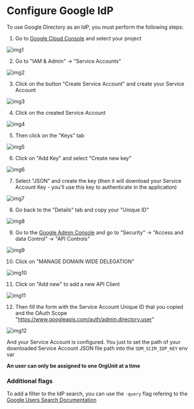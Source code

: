 # Configure Google IdP

To use Google Directory as an IdP, you must perform the following steps:

1. Go to [Google Cloud Console](http://console.cloud.google.com) and select your project

![img1](https://user-images.githubusercontent.com/49597325/163180915-38358261-1063-4b76-b8f3-eb63ed83f44d.png)

2. Go to "IAM & Admin" -> "Service Accounts"

![img2](https://user-images.githubusercontent.com/49597325/163180947-addbec27-c6b9-4575-87a6-084090f89d08.png)

3. Click on the button "Create Service Account" and create your Service Account

![img3](https://user-images.githubusercontent.com/49597325/163180978-73f41679-e0cb-4947-998b-7aed9b60c27c.png)

4. Click on the created Service Account

![img4](https://user-images.githubusercontent.com/49597325/163180998-6f697700-1023-4365-ae6f-ae73bd57d4d6.png)

5. Then click on the "Keys" tab

![img5](https://user-images.githubusercontent.com/49597325/163181027-2c491377-8496-4177-85bf-fe6959ceab9c.png)

6. Click on "Add Key" and select "Create new key"

![img6](https://user-images.githubusercontent.com/49597325/163181039-2ccdb98e-95c5-49a4-ab6d-ae318e945367.png)

7. Select "JSON" and create the key (then it will download your Service Account Key - you'll use this key to authenticate in the application)

![img7](https://user-images.githubusercontent.com/49597325/163181052-ba2c55ac-003a-407c-ace6-8db21435ab5b.png)

8. Go back to the "Details" tab and copy your "Unique ID"

![img8](https://user-images.githubusercontent.com/49597325/163181064-f01be75d-7a3f-48f0-85c5-df736e46254a.png)

9. Go to the [Google Admin Console](https://admin.google.com) and go to "Security" -> "Access and data Control" -> "API Controls"

![img9](https://user-images.githubusercontent.com/49597325/163181081-05b1833f-13af-4f67-8bca-6b6df6dafcdc.png)

10. Click on "MANAGE DOMAIN WIDE DELEGATION"

![img10](https://user-images.githubusercontent.com/49597325/163181095-93e1a944-cddc-4600-a30e-46453af9cdab.png)

11. Click on "Add new" to add a new API Client

![img11](https://user-images.githubusercontent.com/49597325/163181113-26017685-1017-40bf-b968-42e612f42c0a.png)

12. Then fill the form with the Service Account Unique ID that you copied and the OAuth Scope "https://www.googleapis.com/auth/admin.directory.user"

![img12](https://user-images.githubusercontent.com/49597325/163181123-22e50c19-7a3b-432f-873c-c2c7372920be.png)

And your Service Account is configured. You just to set the path of your downloaded Service Account JSON file path into the `SDM_SCIM_IDP_KEY` env var

**An user can only be assigned to one OrgUnit at a time**

### Additional flags

To add a filter to the IdP search, you can use the `-query` flag refering to the [Google Users Search Documentation](https://developers.google.com/admin-sdk/directory/v1/guides/search-users)
